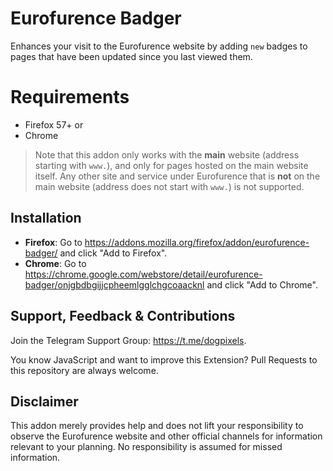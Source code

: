 # Eurofurence Badger
Enhances your visit to the Eurofurence website by adding `new` badges to pages that have been updated since you last viewed them.

# Requirements
* Firefox 57+ or
* Chrome

> Note that this addon only works with the **main** website (address starting with `www.`), and only for pages hosted on the main website itself. Any other site and service under Eurofurence that is **not** on the main website (address does not start with `www.`) is not supported.

## Installation
* **Firefox**: Go to https://addons.mozilla.org/firefox/addon/eurofurence-badger/ and click "Add to Firefox".
* **Chrome**: Go to https://chrome.google.com/webstore/detail/eurofurence-badger/onjgbdbgijjcpheemlgglchgcoaacknl and click "Add to Chrome".

## Support, Feedback & Contributions
Join the Telegram Support Group: https://t.me/dogpixels.

You know JavaScript and want to improve this Extension? Pull Requests to this repository are always welcome.

## Disclaimer
This addon merely provides help and does not lift your responsibility to observe the Eurofurence website and other official channels for information relevant to your planning. No responsibility is assumed for missed information.